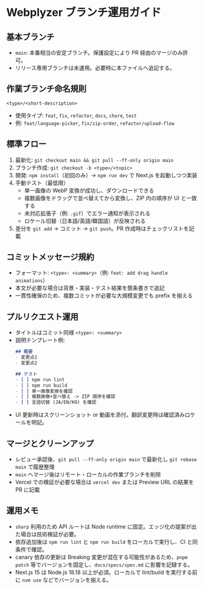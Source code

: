 # Webplyzer ブランチ運用ガイド

## 基本ブランチ
- `main`: 本番相当の安定ブランチ。保護設定により PR 経由のマージのみ許可。
- リリース専用ブランチは未運用。必要時に本ファイルへ追記する。

## 作業ブランチ命名規則
```
<type>/<short-description>
```
- 使用タイプ: `feat`, `fix`, `refactor`, `docs`, `chore`, `test`
- 例: `feat/language-picker`, `fix/zip-order`, `refactor/upload-flow`

## 標準フロー
1. 最新化: `git checkout main && git pull --ff-only origin main`
2. ブランチ作成: `git checkout -b <type>/<topic>`
3. 開発: `npm install`（初回のみ）→ `npm run dev` で Next.js を起動しつつ実装
4. 手動テスト（最低限）
   - 単一画像の WebP 変換が成功し、ダウンロードできる
   - 複数画像をドラッグで並べ替えてから変換し、ZIP 内の順序が UI と一致する
   - 未対応拡張子（例: `.gif`）でエラー通知が表示される
   - ロケール切替（日本語/英語/韓国語）が反映される
5. 差分を `git add` → コミット → `git push`。PR 作成時はチェックリストを記載

## コミットメッセージ規約
- フォーマット: `<type>: <summary>`（例: `feat: add drag handle animations`）
- 本文が必要な場合は背景・実装・テスト結果を箇条書きで追記
- 一貫性確保のため、複数コミットが必要な大規模変更でも prefix を揃える

## プルリクエスト運用
- タイトルはコミット同様 `<type>: <summary>`
- 説明テンプレート例:
  ```markdown
  ## 概要
  - 変更点1
  - 変更点2

  ## テスト
  - [ ] npm run lint
  - [ ] npm run build
  - [ ] 単一画像変換を確認
  - [ ] 複数画像+並べ替え -> ZIP 順序を確認
  - [ ] 言語切替 (JA/EN/KO) を確認
  ```
- UI 更新時はスクリーンショット or 動画を添付。翻訳変更時は確認済みロケールを明記。

## マージとクリーンアップ
- レビュー承認後、`git pull --ff-only origin main` で最新化し `git rebase main` で履歴整理
- `main` へマージ後はリモート・ローカルの作業ブランチを削除
- Vercel での検証が必要な場合は `vercel dev` または Preview URL の結果を PR に記載

## 運用メモ
- `sharp` 利用のため API ルートは Node runtime に固定。エッジ化の提案が出た場合は技術検証が必要。
- 依存追加後は `npm run lint` と `npm run build` をローカルで実行し、CI と同条件で確認。
- canary 依存の更新は Breaking 変更が混在する可能性があるため、`pnpm patch` 等でバージョンを固定し、`docs/specs/spec.md` に影響を記録する。
- Next.js 15 は Node.js 18.18 以上が必須。ローカルで lint/build を実行する前に `nvm use` などでバージョンを揃える。
